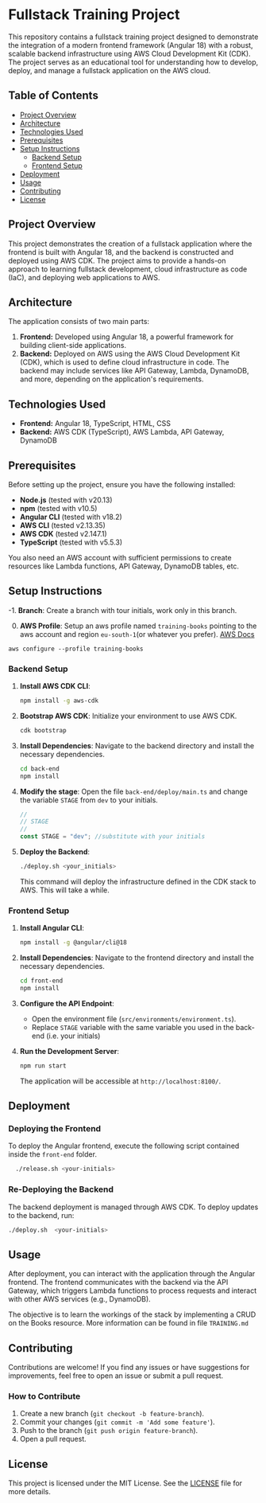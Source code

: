 # Fullstack Training Project

This repository contains a fullstack training project designed to demonstrate the integration of a modern frontend framework (Angular 18) with a robust, scalable backend infrastructure using AWS Cloud Development Kit (CDK). The project serves as an educational tool for understanding how to develop, deploy, and manage a fullstack application on the AWS cloud.

## Table of Contents

- [Project Overview](#project-overview)
- [Architecture](#architecture)
- [Technologies Used](#technologies-used)
- [Prerequisites](#prerequisites)
- [Setup Instructions](#setup-instructions)
  - [Backend Setup](#backend-setup)
  - [Frontend Setup](#frontend-setup)
- [Deployment](#deployment)
- [Usage](#usage)
- [Contributing](#contributing)
- [License](#license)

## Project Overview

This project demonstrates the creation of a fullstack application where the frontend is built with Angular 18, and the backend is constructed and deployed using AWS CDK. The project aims to provide a hands-on approach to learning fullstack development, cloud infrastructure as code (IaC), and deploying web applications to AWS.

## Architecture

The application consists of two main parts:

1. **Frontend:** Developed using Angular 18, a powerful framework for building client-side applications.
2. **Backend:** Deployed on AWS using the AWS Cloud Development Kit (CDK), which is used to define cloud infrastructure in code. The backend may include services like API Gateway, Lambda, DynamoDB, and more, depending on the application's requirements.

## Technologies Used

- **Frontend:** Angular 18, TypeScript, HTML, CSS
- **Backend:** AWS CDK (TypeScript), AWS Lambda, API Gateway, DynamoDB

## Prerequisites

Before setting up the project, ensure you have the following installed:

- **Node.js** (tested with v20.13)
- **npm** (tested with v10.5)
- **Angular CLI** (tested with v18.2)
- **AWS CLI** (tested v2.13.35)
- **AWS CDK** (tested v2.147.1)
- **TypeScript** (tested with v5.5.3)

You also need an AWS account with sufficient permissions to create resources like Lambda functions, API Gateway, DynamoDB tables, etc.



## Setup Instructions
-1. **Branch**: Create a branch with tour initials, work only in this branch.

0. **AWS Profile**: Setup an aws profile named `training-books` pointing to the aws account and region `eu-south-1`(or whatever you prefer). [AWS Docs](https://docs.aws.amazon.com/cli/v1/userguide/cli-configure-files.html)
```
aws configure --profile training-books
```

### Backend Setup

1. **Install AWS CDK CLI**:
   ```bash
   npm install -g aws-cdk
   ```

2. **Bootstrap AWS CDK**: Initialize your environment to use AWS CDK.
   ```bash
   cdk bootstrap
   ```

3. **Install Dependencies**: Navigate to the backend directory and install the necessary dependencies.
   ```bash
   cd back-end
   npm install
   ```
4. **Modify the stage**: Open the file `back-end/deploy/main.ts` and change the variable `STAGE` from `dev` to your initials.
   ```typescript
   //
   // STAGE
   //
   const STAGE = "dev"; //substitute with your initials
   ```

4. **Deploy the Backend**:
   ```bash
   ./deploy.sh <your_initials>
   ```
   This command will deploy the infrastructure defined in the CDK stack to AWS. This will take a while.

### Frontend Setup

1. **Install Angular CLI**:
   ```bash
   npm install -g @angular/cli@18
   ```

2. **Install Dependencies**: Navigate to the frontend directory and install the necessary dependencies.
   ```bash
   cd front-end
   npm install
   ```

3. **Configure the API Endpoint**:
   - Open the environment file (`src/environments/environment.ts`).
   - Replace `STAGE` variable with the same variable you used in the back-end (i.e. your initials)

4. **Run the Development Server**:
   ```bash
   npm run start
   ```
   The application will be accessible at `http://localhost:8100/`.

## Deployment

### Deploying the Frontend

To deploy the Angular frontend, execute the following script contained inside the `front-end` folder.
  ```bash
    ./release.sh <your-initials>
  ```

### Re-Deploying the Backend

The backend deployment is managed through AWS CDK. To deploy updates to the backend, run:

```bash
./deploy.sh  <your-initials>
```

## Usage

After deployment, you can interact with the application through the Angular frontend. The frontend communicates with the backend via the API Gateway, which triggers Lambda functions to process requests and interact with other AWS services (e.g., DynamoDB).

The objective is to learn the workings of the stack by implementing a CRUD on the Books resource. More information can be found in file `TRAINING.md`

## Contributing

Contributions are welcome! If you find any issues or have suggestions for improvements, feel free to open an issue or submit a pull request.

### How to Contribute

1. Create a new branch (`git checkout -b feature-branch`).
2. Commit your changes (`git commit -m 'Add some feature'`).
3. Push to the branch (`git push origin feature-branch`).
4. Open a pull request.

## License

This project is licensed under the MIT License. See the [LICENSE](LICENSE) file for more details.